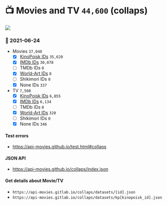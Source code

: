 # :tv: Movies and TV `44,600` (collaps)

<a href="https://API-Movies.github.io"><img src="https://API-Movies.github.io/banner.png?cache"></a>

### :date: 2021-06-24
- Movies `37,040`
  - [x] <a href="https://API-Movies.github.io/collaps/movie_kinopoisk_ids.json">KinoPoisk IDs</a> `35,620`
  - [x] <a href="https://API-Movies.github.io/collaps/movie_imdb_ids.json">IMDb IDs</a> `30,078`
  - [ ] TMDb IDs `0`
  - [x] <a href="https://API-Movies.github.io/collaps/movie_world_art_ids.json">World-Art IDs</a> `8`
  - [ ] Shikimori IDs `0`
  - [x] None IDs `337`
- TV `7,560`
  - [x] <a href="https://API-Movies.github.io/collaps/tv_kinopoisk_ids.json">KinoPoisk IDs</a> `6,855`
  - [x] <a href="https://API-Movies.github.io/collaps/tv_imdb_ids.json">IMDb IDs</a> `6,134`
  - [ ] TMDb IDs `0`
  - [x] <a href="https://API-Movies.github.io/collaps/tv_world_art_ids.json">World-Art IDs</a> `320`
  - [ ] Shikimori IDs `0`
  - [x] None IDs `346`
#### Test errors
- <a href='https://api-movies.github.io/test.html#collaps'>https://api-movies.github.io/test.html#collaps</a>
#### JSON API
- <a href='https://api-movies.github.io/collaps/index.json'>https://api-movies.github.io/collaps/index.json</a>
#### Get details about Movie/TV
- `https://api-movies.gitlab.io/collaps/datasets/[id].json`
- `https://api-movies.gitlab.io/collaps/datasets/kp[kinopoisk_id].json`
